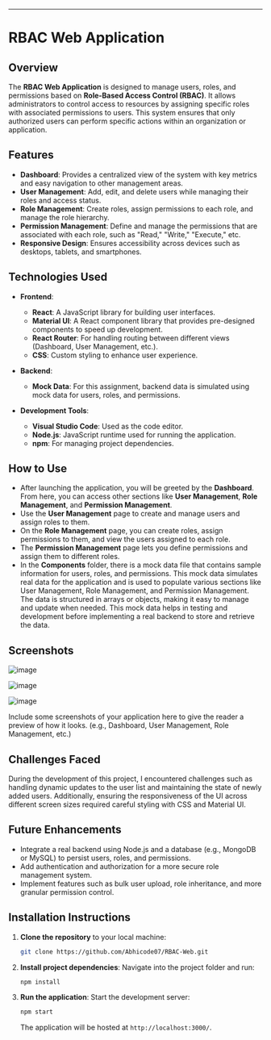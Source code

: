 ---

# RBAC Web Application

## Overview

The **RBAC Web Application** is designed to manage users, roles, and permissions based on **Role-Based Access Control (RBAC)**. It allows administrators to control access to resources by assigning specific roles with associated permissions to users. This system ensures that only authorized users can perform specific actions within an organization or application.

## Features

- **Dashboard**: Provides a centralized view of the system with key metrics and easy navigation to other management areas.
- **User Management**: Add, edit, and delete users while managing their roles and access status.
- **Role Management**: Create roles, assign permissions to each role, and manage the role hierarchy.
- **Permission Management**: Define and manage the permissions that are associated with each role, such as "Read," "Write," "Execute," etc.
- **Responsive Design**: Ensures accessibility across devices such as desktops, tablets, and smartphones.

## Technologies Used

- **Frontend**:
  - **React**: A JavaScript library for building user interfaces.
  - **Material UI**: A React component library that provides pre-designed components to speed up development.
  - **React Router**: For handling routing between different views (Dashboard, User Management, etc.).
  - **CSS**: Custom styling to enhance user experience.

- **Backend**:
  - **Mock Data**: For this assignment, backend data is simulated using mock data for users, roles, and permissions.

- **Development Tools**:
  - **Visual Studio Code**: Used as the code editor.
  - **Node.js**: JavaScript runtime used for running the application.
  - **npm**: For managing project dependencies.



## How to Use

- After launching the application, you will be greeted by the **Dashboard**. From here, you can access other sections like **User Management**, **Role Management**, and **Permission Management**.
- Use the **User Management** page to create and manage users and assign roles to them.
- On the **Role Management** page, you can create roles, assign permissions to them, and view the users assigned to each role.
- The **Permission Management** page lets you define permissions and assign them to different roles.
- In the **Components** folder, there is a mock data file that contains sample information for users, roles, and permissions. This mock data simulates real data for the application and is used to populate various sections like User Management, Role Management, and Permission Management. The data is structured in arrays or objects, making it easy to manage and update when needed. This mock data helps in testing and development before implementing a real backend to store and retrieve the data.

## Screenshots
![image](https://github.com/user-attachments/assets/8a361277-e507-4554-aa96-d7888c776bcf)

![image](https://github.com/user-attachments/assets/57a0112a-990f-401a-93ec-af0e6b045ca6)

![image](https://github.com/user-attachments/assets/647292a9-0fec-4731-a4a4-86accc3924ee)


Include some screenshots of your application here to give the reader a preview of how it looks. (e.g., Dashboard, User Management, Role Management, etc.)

## Challenges Faced

During the development of this project, I encountered challenges such as handling dynamic updates to the user list and maintaining the state of newly added users. Additionally, ensuring the responsiveness of the UI across different screen sizes required careful styling with CSS and Material UI.

## Future Enhancements

- Integrate a real backend using Node.js and a database (e.g., MongoDB or MySQL) to persist users, roles, and permissions.
- Add authentication and authorization for a more secure role management system.
- Implement features such as bulk user upload, role inheritance, and more granular permission control.

## Installation Instructions

1. **Clone the repository** to your local machine:
   ```bash
   git clone https://github.com/Abhicode07/RBAC-Web.git
   ```

2. **Install project dependencies**:
   Navigate into the project folder and run:
   ```bash
   npm install
   ```

3. **Run the application**:
   Start the development server:
   ```bash
   npm start
   ```
   The application will be hosted at `http://localhost:3000/`.
